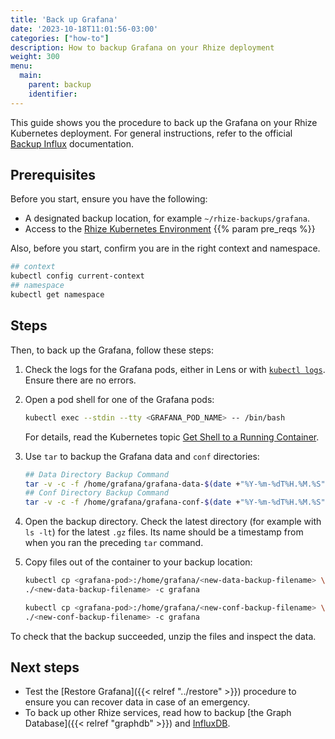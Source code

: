 ```yaml
---
title: 'Back up Grafana'
date: '2023-10-18T11:01:56-03:00'
categories: ["how-to"]
description: How to backup Grafana on your Rhize deployment
weight: 300
menu:
  main:
    parent: backup
    identifier:
---
```


This guide shows you the procedure to back up the Grafana on your Rhize Kubernetes deployment.
For general instructions, refer to the official [Backup Influx](https://docs.influxdata.com/influxdb/v1/administration/backup_and_restore/) documentation.

## Prerequisites

Before you start, ensure you have the following:

- A designated backup location, for example `~/rhize-backups/grafana`.
- Access to the [Rhize Kubernetes Environment](/deploy/install/setup-kubernetes)
{{% param pre_reqs %}}

Also, before you start, confirm you are in the right context and namespace.

```bash
## context
kubectl config current-context
## namespace
kubectl get namespace
```

## Steps

Then, to back up the Grafana, follow these steps:

1. Check the logs for the Grafana pods, either in Lens or with [`kubectl logs`](https://kubernetes.io/docs/reference/generated/kubectl/kubectl-commands#logs).
    Ensure there are no errors.

1. Open a pod shell for one of the Grafana pods:

    ```bash
    kubectl exec --stdin --tty <GRAFANA_POD_NAME> -- /bin/bash
    ```

    For details, read the Kubernetes topic [Get Shell to a Running Container](https://kubernetes.io/docs/tasks/debug/debug-application/get-shell-running-container/).

1. Use `tar` to backup the Grafana data and `conf` directories:

    ```bash
    ## Data Directory Backup Command
    tar -v -c -f /home/grafana/grafana-data-$(date +"%Y-%m-%dT%H.%M.%S").tar.gz /var/lib/grafana
    ## Conf Directory Backup Command
    tar -v -c -f /home/grafana/grafana-conf-$(date +"%Y-%m-%dT%H.%M.%S").tar.gz /usr/share/grafana/conf
    ```

1. Open the backup directory. Check the latest directory (for example with `ls -lt`) for the latest `.gz` files. Its name should be a timestamp from when you ran the preceding `tar` command.

1. Copy files out of the container to your backup location:

   ```bash
   kubectl cp <grafana-pod>:/home/grafana/<new-data-backup-filename> \
   ./<new-data-backup-filename> -c grafana

   kubectl cp <grafana-pod>:/home/grafana/<new-conf-backup-filename> \
   ./<new-conf-backup-filename> -c grafana
   ```

To check that the backup succeeded, unzip the files and inspect the data.

## Next steps

- Test the [Restore Grafana]({{< relref "../restore" >}}) procedure to ensure you can recover data in case of an emergency.
- To back up other Rhize services, read how to backup [the Graph Database]({{< relref "graphdb" >}}) and [InfluxDB](/deploy/backup/influx).
